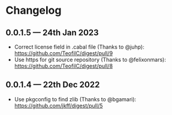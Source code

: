 # Changelog

## 0.0.1.5 — 24th Jan 2023

- Correct license field in .cabal file (Thanks to @juhp): <https://github.com/TeofilC/digest/pull/9>
- Use https for git source repository (Thanks to @felixonmars): <https://github.com/TeofilC/digest/pull/8>

## 0.0.1.4 — 22th Dec 2022

- Use pkgconfig to find zlib (Thanks to @bgamari): <https://github.com/jkff/digest/pull/5>
